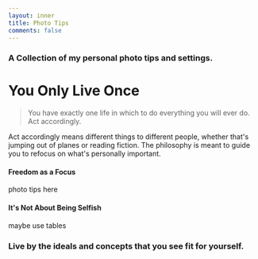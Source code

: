 ```yaml
---
layout: inner
title: Photo Tips
comments: false
---
```


### A Collection of my personal photo tips and settings.

# You Only Live Once

> You have exactly one life in which to do everything you will ever do.
> Act accordingly.

Act accordingly means different things to different people, whether that's jumping out of planes or
reading fiction. The philosophy is meant to guide you to refocus on what's personally important.

#### Freedom as a Focus

photo tips here

#### It's Not About Being Selfish

maybe use tables




### Live by the ideals and concepts that you see fit for yourself.
